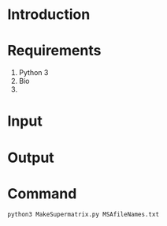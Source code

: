 # Introduction

# Requirements
 1. Python 3
 2. Bio
 3. 

# Input

# Output

# Command
```python
python3 MakeSupermatrix.py MSAfileNames.txt
```
<!--stackedit_data:
eyJoaXN0b3J5IjpbMTUwODk3NzA4NywtMTEyODQ4ODQ0Ml19
-->